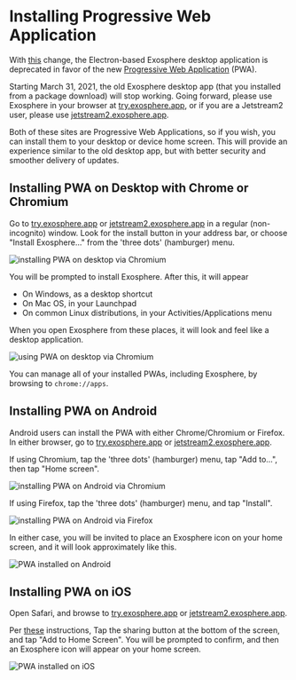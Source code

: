 # Installing Progressive Web Application

With [this](https://gitlab.com/exosphere/exosphere/-/merge_requests/381) change, the Electron-based Exosphere desktop application is deprecated in favor of the new [Progressive Web Application](https://en.wikipedia.org/wiki/Progressive_web_application) (PWA).

Starting March 31, 2021, the old Exosphere desktop app (that you installed from a package download) will stop working. Going forward, please use Exosphere in your browser at [try.exosphere.app](https://try.exosphere.app), or if you are a Jetstream2 user, please use [jetstream2.exosphere.app](https://jetstream2.exosphere.app).

Both of these sites are Progressive Web Applications, so if you wish, you can install them to your desktop or device home screen. This will provide an experience similar to the old desktop app, but with better security and smoother delivery of updates.

## Installing PWA on Desktop with Chrome or Chromium

Go to [try.exosphere.app](https://try.exosphere.app) or [jetstream2.exosphere.app](https://jetstream2.exosphere.app) in a regular (non-incognito) window. Look for the install button in your address bar, or choose "Install Exosphere..." from the 'three dots' (hamburger) menu.

![installing PWA on desktop via Chromium](assets/desktop-chromium-pwa-install.png)

You will be prompted to install Exosphere. After this, it will appear

- On Windows, as a desktop shortcut
- On Mac OS, in your Launchpad
- On common Linux distributions, in your Activities/Applications menu

When you open Exosphere from these places, it will look and feel like a desktop application.

![using PWA on desktop via Chromium](assets/desktop-chromium-pwa.png)

You can manage all of your installed PWAs, including Exosphere, by browsing to `chrome://apps`.

## Installing PWA on Android

Android users can install the PWA with either Chrome/Chromium or Firefox. In either browser, go to [try.exosphere.app](https://try.exosphere.app) or [jetstream2.exosphere.app](https://jetstream2.exosphere.app).

If using Chromium, tap the 'three dots' (hamburger) menu, tap "Add to...", then tap "Home screen".

![installing PWA on Android via Chromium](assets/android-chromium-pwa-install.jpeg)

If using Firefox, tap the 'three dots' (hamburger) menu, and tap "Install".

![installing PWA on Android via Firefox](assets/android-firefox-pwa-install.jpeg)

In either case, you will be invited to place an Exosphere icon on your home screen, and it will look approximately like this.

![PWA installed on Android](assets/android-pwa.png)


## Installing PWA on iOS

Open Safari, and browse to [try.exosphere.app](https://try.exosphere.app) or [jetstream2.exosphere.app](https://jetstream2.exosphere.app).

Per [these](https://developer.mozilla.org/en-US/docs/Web/Progressive_web_apps/Developer_guide/Installing#safari_for_ios_iphoneos_ipados) instructions, Tap the sharing button at the bottom of the screen, and tap "Add to Home Screen". You will be prompted to confirm, and then an Exosphere icon will appear on your home screen.

![PWA installed on iOS](assets/ios-pwa.jpg)
